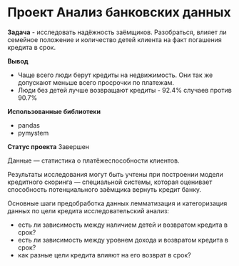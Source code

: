 # Проект Анализ банковских данных
**Задача** - исследовать надёжность заёмщиков. Разобраться, влияет ли семейное положение и количество детей клиента на факт погашения кредита в срок.

**Вывод**
- Чаще всего люди берут кредиты на недвижимость. Они так же допускают меньше всего просрочки по платежам. 
- Люди без детей лучше возвращают кредиты - 92.4% случаев против 90.7%

**Использованные библиотеки**
- pandas
- pymystem

**Статус проекта**
Завершен

Данные — статистика о платёжеспособности клиентов. 

Результаты исследования могут быть учтены при построении модели кредитного скоринга — специальной системы, которая оценивает способность потенциального заёмщика вернуть кредит банку.

Основные шаги
предобработка данных
лемматизация и категоризация данных по цели кредита
исследовательский анализ:
- есть ли зависимость между наличием детей и возвратом кредита в срок?
- есть ли зависимость между уровнем дохода и возвратом кредита в срок?
- как разные цели кредита влияют на его возврат в срок?


